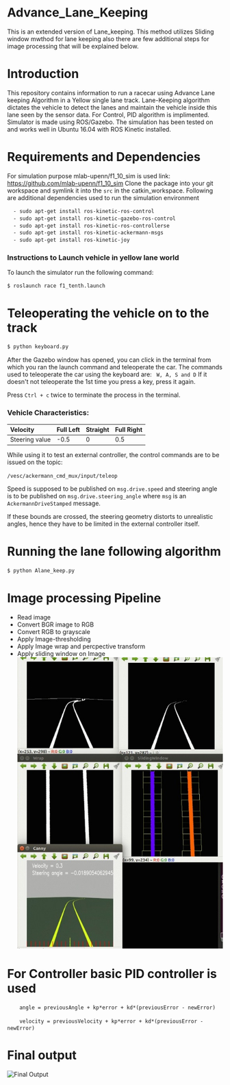 # Advance_Lane_Keeping
This is an extended version of Lane_keeping. This method utilizes Sliding window mwthod for lane keeping also there are few additional steps for image processing that will be explained below.
# Introduction
This repository contains information to run a racecar using Advance Lane keeping Algorithm in a Yellow single lane track. Lane-Keeping algorithm dictates the vehicle to detect the lanes and maintain the vehicle inside this lane seen by the sensor data. For Control, PID algorithm is implimented. Simulator is made using ROS/Gazebo. The simulation has been tested on and works well in Ubuntu 16.04 with ROS Kinetic installed.
# Requirements and Dependencies
For simulation purpose mlab-upenn/f1_10_sim is used link: https://github.com/mlab-upenn/f1_10_sim 
Clone the package into your git workspace and symlink it into the `src` in the catkin_workspace.
Following are additional dependencies used to run the simulation environment
```sh
  - sudo apt-get install ros-kinetic-ros-control 
  - sudo apt-get install ros-kinetic-gazebo-ros-control 
  - sudo apt-get install ros-kinetic-ros-controllerse
  - sudo apt-get install ros-kinetic-ackermann-msgs 
  - sudo apt-get install ros-kinetic-joy
```

### Instructions to Launch vehicle in yellow lane world 

To launch the simulator run the following command: 
```
$ roslaunch race f1_tenth.launch
```
# Teleoperating the vehicle on to the track
```sh
$ python keyboard.py
```
After the Gazebo window has opened, you can click in the terminal from which you ran the launch command and teleoperate the car.
The commands used to teleoperate the car using the keyboard are: ``` W, A, S and D```
If it doesn't not teleoperate the 1st time you press a key, press it again. 

Press ```Ctrl + c``` twice to terminate the process in the terminal.


### Vehicle Characteristics:

| Velocity       | Full Left | Straight | Full Right |
| :------------- | --------- | -------- | ---------- |
| Steering value | -0.5      | 0        | 0.5        |

While using it to test an external controller, the control commands are to be issued on the topic:

`/vesc/ackermann_cmd_mux/input/teleop`

Speed is supposed to be published on `msg.drive.speed` and steering angle is to be published on `msg.drive.steering_angle` where `msg` is an `AckermannDriveStamped` message.

If these bounds are crossed, the steering geometry distorts to unrealistic angles, hence they have to be limited in the external controller itself.

# Running the lane following algorithm
```sh
$ python Alane_keep.py
```
# Image processing Pipeline 
  - Read image
  - Convert BGR image to RGB
  - Convert RGB to grayscale
  - Apply Image-thresholding 
  - Apply Image wrap and percpective transform
  - Apply sliding window on Image
  ![Image Processing](https://github.com/snbagkar/Advance_Lane_Keeping/blob/main/Image_processing.jpeg)  

  
# For Controller basic PID controller is used 

        angle = previousAngle + kp*error + kd*(previousError - newError)
    
        velocity = previousVelocity + kp*error + kd*(previousError - newError)


# Final output
  
![Final Output](https://github.com/snbagkar/Advance_Lane_Keeping/blob/main/AdvanceLaneKeeping-.gif)
